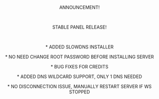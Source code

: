 <center>
<p>ANNOUNCEMENT!</p>
<br>
<p>STABLE PANEL RELEASE!</p>
<br>
<p>* ADDED SLOWDNS INSTALLER</p>
<p>* NO NEED CHANGE ROOT PASSWORD BEFORE INSTALLING SERVER</p>
<p>* BUG FIXES FOR CREDITS</p>
<p>* ADDED DNS WILDCARD SUPPORT, ONLY 1 DNS NEEDED</p>
<p>* NO DISCONNECTION ISSUE, MANUALLY RESTART SERVER IF WS STOPPED</p>
</center>
